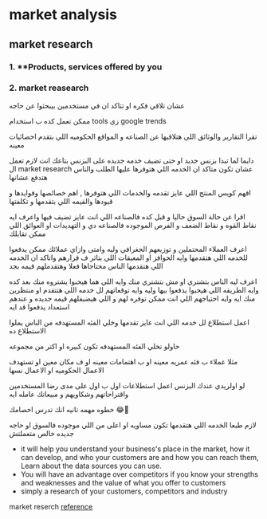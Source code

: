 # market analysis

## market research

### 1. **Products, services offered by you

### 2. market reasearch

عشان تلاقي فكره او تتاكد ان في مستخدمين بيبحثوا عن حاجه 

ممكن تعمل كده ب استخدام tools زي google trends

تقرا التقارير والوثائق اللي هتلاقيها عن الصناعه و المواقع الحكوميه اللي بتقدم احصائيات معينه

دايما لما تبدا بزنس جديد او حتى تضيف خدمه جديده على البزنس بتاعك انت لازم تعمل ال market research عشان تكون متاكد ان الخدمه اللي هتوفرها عليها الطلب والناس هتدفع عشانها 

افهم كويس المنتج اللي عايز تقدمه والخدمات اللي هتوفرها , اهم خصائصها وفوايدها و قيودها والقيمه اللي بتقدمها و تكلفتها

اقرا عن حالة السوق حاليا و قبل كده فالصناعه اللي انت عايز تضيف فيها واعرف ايه نقاط القوه و نقاط الضعف و الفرص الموجوده فالصناعه دي و التهديدات او العوائق اللي ممكن تقابلك

اعرف العملاء المحتملين و توزيعهم الجغرافي وليه وامتى وازاي عملائك ممكن يدفعوا للخدمه اللي هتقدمها وايه الحوافز او المعيقات اللي بتاثر ف قرارهم واتاكد ان الخدمه اللي هتقدمها الناس محتاجاها فعلا وهتقدملهم قيمه بجد 

اعرف ليه الناس بتشتري او مش بتشتري منك وايه اللي هما هيحبوا يشتروه منك بعد كده وايه الطريقه اللي هيحبوا يدفعوا بيها وليه وايه توقعاتهم لل خدمه اللي هتتقدم او منتظرين منك ايه وايه احتياجهم اللي انت ممكن توفره لهم و اللي هيضيفلهم قيمه جديده و عندهم استعداد يدفعوا قد ايه 

اعمل استطلاع لل خدمه اللي انت عايز تقدمها وخلي الفئه المستهدفه من الناس يملوا الاستطلاع ده 

حاولو تخلي الفئه المستهدفه تكون كبيره او اكتر من مجموعه

مثلا عملاء ب فئه عمريه معينه او ب اهتمامات معينه او ف مكان معين او تستهدف الاعمال الحكوميه او الاعمال نسها

لو اولريدي عندك البزنس اعمل استطلاعات اول ب اول على مدى رضا المستخدمين واقتراحاتهم وشكاويهم و مبيعاتك عامله ايه 

خطوه مهمه تانيه انك تدرس اخصامك 😂💚

لازم طبعا الخدمه اللي هتقدمها تكون مساويه او اعلى من اللي موجوده فالسوق او حاجه جديده خالص متعملتش



- it will help you understand your business's place in the market, how it can develop, and who your customers are and how you can reach them, Learn about the data sources you can use.
- You will have an advantage over competitors if you know your strengths and weaknesses and the value of what you offer to customers
- simply a research of your customers, competitors and industry

market reserch [reference](https://www.business.qld.gov.au/running-business/marketing-sales/market-customer-research/plan-conduct)
